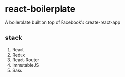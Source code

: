 # react-boilerplate
A boilerplate built on top of Facebook's create-react-app

## stack

1. React
1. Redux
1. React-Router
1. ImmutableJS
1. Sass
